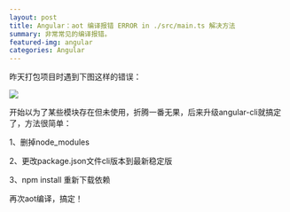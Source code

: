 ```yaml
---
layout: post
title: Angular：aot 编译报错 ERROR in ./src/main.ts 解决方法
summary: 非常常见的编译报错。
featured-img: angular
categories: Angular
---
```


昨天打包项目时遇到下图这样的错误：

![]({{site.url}}{{site.baseurl}}/assets/img/no_subject/aot_err.png)


开始以为了某些模块存在但未使用，折腾一番无果，后来升级angular-cli就搞定了，方法很简单：

1、删掉node_modules

2、更改package.json文件cli版本到最新稳定版

3、npm install 重新下载依赖

再次aot编译，搞定！